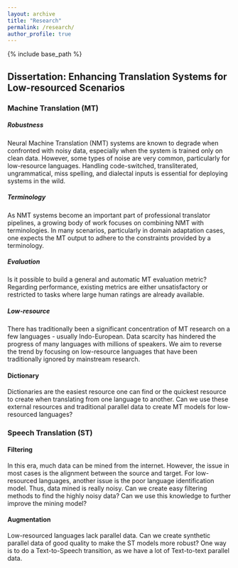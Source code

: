 ```yaml
---
layout: archive
title: "Research"
permalink: /research/
author_profile: true
---
```


{% include base_path %}


## Dissertation: Enhancing Translation Systems for Low-resourced Scenarios

### Machine Translation (MT)

##### Robustness
Neural Machine Translation (NMT) systems are known to degrade when confronted with noisy data, especially when the system is trained only on clean data. However, some types of noise are very common, particularly for low-resource languages. Handling code-switched, transliterated, ungrammatical, miss spelling, and dialectal inputs is essential for deploying systems in the wild.

##### Terminology
As NMT systems become an important part of professional translator pipelines, a growing body of work focuses on combining NMT with terminologies. In many scenarios, particularly in domain adaptation cases, one expects the MT output to adhere to the constraints provided by a terminology.

##### Evaluation
Is it possible to build a general and automatic MT evaluation metric? Regarding performance, existing metrics are either unsatisfactory or restricted to tasks where large human ratings are already available.

##### Low-resource
There has traditionally been a significant concentration of MT research on a few languages - usually Indo-European. Data scarcity has hindered the progress of many languages with millions of speakers. We aim to reverse the trend by focusing on low-resource languages that have been traditionally ignored by mainstream research.

#### Dictionary
Dictionaries are the easiest resource one can find or the quickest resource to create when translating from one language to another. Can we use these external resources and traditional parallel data to create MT models for low-resourced languages?

### Speech Translation (ST)

#### Filtering
In this era, much data can be mined from the internet. However, the issue in most cases is the alignment between the source and target. For low-resourced languages, another issue is the poor language identification model. Thus, data mined is really noisy. Can we create easy filtering methods to find the highly noisy data? Can we use this knowledge to further improve the mining model?

#### Augmentation
Low-resourced languages lack parallel data. Can we create synthetic parallel data of good quality to make the ST models more robust? One way is to do a Text-to-Speech transition, as we have a lot of Text-to-text parallel data.

